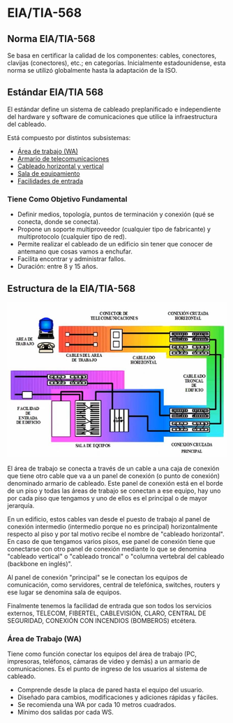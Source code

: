 # EIA/TIA-568

## Norma EIA/TIA-568

Se basa en certificar la calidad de los componentes: cables, conectores, clavijas (conectores), etc.; en categorías. Inicialmente estadounidense, esta norma se utilizó globalmente hasta la adaptación de la ISO.

## Estándar EIA/TIA 568

El estándar define un sistema de cableado preplanificado e independiente del hardware y software de comunicaciones que utilice la infraestructura del cableado.

Está compuesto por distintos subsistemas:

- [Área de trabajo (WA)](#Área-de-trabajo-wa)
- [Armario de telecomunicaciones]()
- [Cableado horizontal y vertical]()
- [Sala de equipamiento]()
- [Facilidades de entrada]()

### Tiene Como Objetivo Fundamental

- Definir medios, topología, puntos de terminación y conexión (qué se conecta, donde se conecta).
- Propone un soporte multiproveedor (cualquier tipo de fabricante) y multiprotocolo (cualquier tipo de red).
- Permite realizar el cableado de un edificio sin tener que conocer de antemano que cosas vamos a enchufar.
- Facilita encontrar y administrar fallos.
- Duración: entre 8 y 15 años.

## Estructura de la EIA/TIA-568

![estructura_EIA/TIA-568](../assets/images/estructura_EIA-TIA-568.png)

El área de trabajo se conecta a través de un cable a una caja de conexión que tiene otro cable que va a un panel de conexión (o punto de conexión) denominado armario de cableado. Este panel de conexión está en el borde de un piso y todas las áreas de trabajo se conectan a ese equipo, hay uno por cada piso que tengamos y uno de ellos es el principal o de mayor jerarquía.

En un edificio, estos cables van desde el puesto de trabajo al panel de conexión intermedio (intermedio porque no es principal) horizontalmente respecto al piso y por tal motivo recibe el nombre de "cableado horizontal". En caso de que tengamos varios pisos, ese panel de conexión tiene que conectarse con otro panel de conexión mediante lo que se denomina "cableado vertical" o "cableado troncal" o "columna vertebral del cableado (backbone en inglés)".

Al panel de conexión "principal" se le conectan los equipos de comunicación, como servidores, central de telefónica, switches, routers y ese lugar se denomina sala de equipos.

Finalmente tenemos la facilidad de entrada que son todos los servicios externos, TELECOM, FIBERTEL, CABLEVISIÓN, CLARO, CENTRAL DE SEGURIDAD, CONEXIÓN CON INCENDIOS (BOMBEROS) etcétera.

### Área de Trabajo (WA)

Tiene como función conectar los equipos del área de trabajo (PC, impresoras, teléfonos, cámaras de video y demás) a un armario de comunicaciones. Es el punto de ingreso de los usuarios al sistema de cableado.

- Comprende desde la placa de pared hasta el equipo del usuario.
- Diseñado para cambios, modificaciones y adiciones rápidas y fáciles.
- Se recomienda una WA por cada 10 metros cuadrados.
- Mínimo dos salidas por cada WS.